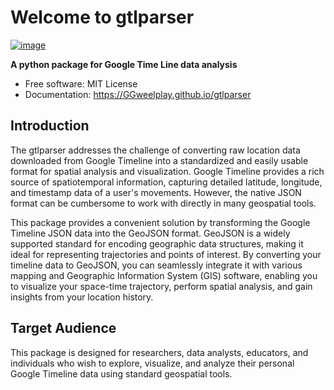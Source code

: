# Welcome to gtlparser


[![image](https://img.shields.io/pypi/v/gtlparser.svg)](https://pypi.python.org/pypi/gtlparser)


**A python package for Google Time Line data analysis**


-   Free software: MIT License
-   Documentation: <https://GGweelplay.github.io/gtlparser>


## Introduction

The gtlparser addresses the challenge of converting raw location data downloaded from Google Timeline into a standardized and easily usable format for spatial analysis and visualization. Google Timeline provides a rich source of spatiotemporal information, capturing detailed latitude, longitude, and timestamp data of a user's movements. However, the native JSON format can be cumbersome to work with directly in many geospatial tools.

This package provides a convenient solution by transforming the Google Timeline JSON data into the GeoJSON format. GeoJSON is a widely supported standard for encoding geographic data structures, making it ideal for representing trajectories and points of interest. By converting your timeline data to GeoJSON, you can seamlessly integrate it with various mapping and Geographic Information System (GIS) software, enabling you to visualize your space-time trajectory, perform spatial analysis, and gain insights from your location history.

## Target Audience
This package is designed for researchers, data analysts, educators, and individuals who wish to explore, visualize, and analyze their personal Google Timeline data using standard geospatial tools.